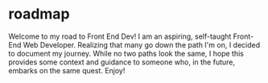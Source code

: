 # roadmap
Welcome to my road to Front End Dev! I am an aspiring, self-taught Front-End Web Developer. Realizing that many go down the path I'm on, I decided to document my journey. While no two paths look the same, I hope this provides some context and guidance to someone who, in the future, embarks on the same quest. Enjoy!
